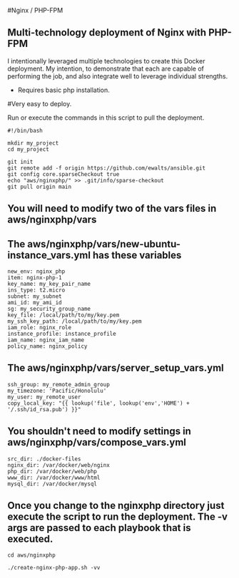 #Nginx / PHP-FPM

Multi-technology deployment of Nginx with PHP-FPM
---
I intentionally leveraged multiple technologies to create this Docker deployment.  My intention, to demonstrate that each are capable of performing the job, and also integrate well to leverage individual strengths.
- Requires basic php installation.

#Very easy to deploy.

Run or execute the commands in this script to pull the deployment.


    #!/bin/bash

    mkdir my_project
    cd my_project

    git init
    git remote add -f origin https://github.com/ewalts/ansible.git
    git config core.sparseCheckout true
    echo "aws/nginxphp/" >> .git/info/sparse-checkout
    git pull origin main


    
You will need to modify two of the vars files in aws/nginxphp/vars
---
The aws/nginxphp/vars/new-ubuntu-instance_vars.yml has these variables
---

    new_env: nginx_php
    item: nginx-php-1
    key_name: my_key_pair_name
    ins_type: t2.micro
    subnet: my_subnet
    ami_id: my_ami_id
    sg: my_security_group_name
    key_file: /local/path/to/my/key.pem
    my_ssh_key_path: /local/path/to/my/key.pem
    iam_role: nginx_role
    instance_profile: instance_profile
    iam_name: nginx_iam_name
    policy_name: nginx_policy


The aws/nginxphp/vars/server_setup_vars.yml 
---
    ssh_group: my_remote_admin_group
    my_timezone: 'Pacific/Honolulu'
    my_user: my_remote_user
    copy_local_key: "{{ lookup('file', lookup('env','HOME') + '/.ssh/id_rsa.pub') }}"



You shouldn't need to modify settings in aws/nginxphp/vars/compose_vars.yml
---

    src_dir: ./docker-files
    nginx_dir: /var/docker/web/nginx
    php_dir: /var/docker/web/php
    www_dir: /var/docker/www/html
    mysql_dir: /var/docker/mysql
   
Once you change to the nginxphp directory just execute the script to run the deployment.  The -v args are passed to each playbook that is executed.
---
     
    cd aws/nginxphp

    ./create-nginx-php-app.sh -vv


